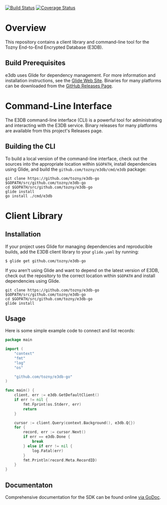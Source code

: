 [![Build Status][travis-image]][travis-url] [![Coverage Status][coveralls-image]][coveralls-url]

# Overview

This repository contains a client library and command-line tool
for the Tozny End-to-End Encrypted Database (E3DB).

## Build Prerequisites

e3db uses Glide for dependency management. For more information
and installation instructions, see the [Glide Web Site](https://glide.sh).
Binaries for many platforms can be downloaded from the
[GitHub Releases Page](https://github.com/Masterminds/glide/releases).

# Command-Line Interface

The E3DB command-line interface (CLI) is a powerful tool for administrating
and interacting with the E3DB service. Binary releases for many
platforms are available from this project's Releases page.

## Building the CLI

To build a local version of the command-line interface, check out the
sources into the appropriate location within `$GOPATH`, install
dependencies using Glide, and build the `github.com/tozny/e3db/cmd/e3db` package:

```shell
git clone https://github.com/tozny/e3db-go $GOPATH/src/github.com/tozny/e3db-go
cd $GOPATH/src/github.com/tozny/e3db-go
glide install
go install ./cmd/e3db
```

# Client Library

## Installation

If your project uses Glide for managing dependencies and
reproducible builds, add the E3DB client library to your `glide.yaml`
by running:

```shell
$ glide get github.com/tozny/e3db-go
```

If you aren't using Glide and want to depend on the latest
version of E3DB, check out the repository to the correct
location within `$GOPATH` and install dependencies using Glide.

```shell
git clone https://github.com/tozny/e3db-go $GOPATH/src/github.com/tozny/e3db-go
cd $GOPATH/src/github.com/tozny/e3db-go
glide install
```

## Usage

Here is some simple example code to connect and list records:

```go
package main

import (
	"context"
	"fmt"
	"log"
	"os"

	"github.com/tozny/e3db-go"
)

func main() {
	client, err := e3db.GetDefaultClient()
	if err != nil {
		fmt.Fprint(os.Stderr, err)
		return
	}

	cursor := client.Query(context.Background(), e3db.Q{})
	for {
		record, err := cursor.Next()
		if err == e3db.Done {
			break
		} else if err != nil {
			log.Fatal(err)
		}
		fmt.Println(record.Meta.RecordID)
	}
}
```

## Documentaton

Comprehensive documentation for the SDK can be found online [via GoDoc](https://godoc.org/github.com/tozny/e3db-go).

[travis-image]: https://travis-ci.org/tozny/e3db-go.svg?branch=master
[travis-url]: https://travis-ci.org/tozny/e3db-go
[coveralls-image]: https://coveralls.io/repos/github/tozny/e3db-go/badge.svg?branch=master
[coveralls-url]: https://coveralls.io/github/tozny/e3db-go
